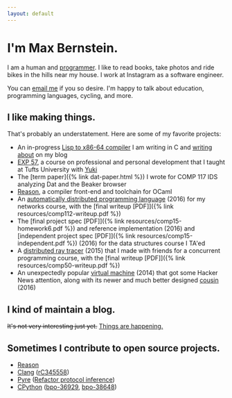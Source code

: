 ```yaml
---
layout: default
---
```


# I'm Max Bernstein.

I am a human and [programmer](https://github.com/tekknolagi). I like to read
books, take photos and ride bikes in the hills near my house. I work at
Instagram as a software engineer.

You can [email me](mailto:contact@bernsteinbear.com) if you so desire. I'm
happy to talk about education, programming languages, cycling, and more.

## I like making things.

That's probably an understatement. Here are some of my favorite projects:

* An in-progress [Lisp to x86-64 compiler](https://github.com/tekknolagi/ghuloum)
  I am writing in C and [writing about](/blog/lisp/) on my blog
* [EXP 57](/excollege/), a course on professional and personal development that
  I taught at Tufts University with [Yuki](https://yzan424.github.io/)
* The [term paper]({% link dat-paper.html %}) I wrote for COMP 117 IDS
  analyzing Dat and the Beaker browser
* [Reason](https://facebook.github.io/reason/), a compiler front-end and
  toolchain for OCaml
* An [automatically distributed programming language](https://github.com/tekknolagi/distlisp)
  (2016) for my networks course, with the
  [final writeup [PDF]]({% link resources/comp112-writeup.pdf %})
* The [final project spec [PDF]]({% link resources/comp15-homework6.pdf %})
  and reference implementation (2016) and
  [independent project spec [PDF]]({% link resources/comp15-independent.pdf %})
  (2016) for the data structures course I TA'ed
* A [distributed ray tracer](https://github.com/TheiaRT/tracer) (2015) that I
  made with friends for a concurrent programming course, with the
  [final writeup [PDF]]({% link resources/comp50-writeup.pdf %})
* An unexpectedly popular [virtual machine](https://github.com/tekknolagi/carp)
  (2014) that got some Hacker News attention, along with its newer
  and much better designed [cousin](https://github.com/RabbitVM/rabbit) (2016)

## I kind of maintain a blog.

<del>It's not very interesting just yet.</del> [Things are happening.](/blog/)

## Sometimes I contribute to open source projects.
* [Reason](https://github.com/facebook/reason)
* [Clang](https://clang.llvm.org/)
  ([rC345558](https://reviews.llvm.org/rC345558))
* [Pyre](https://pyre-check.org/)
  ([Refactor protocol inference](https://github.com/facebook/pyre-check/commit/f14577db5940c0b4087fffe209786cd4075f37df))
* [CPython](https://www.python.org/)
  ([bpo-36929](https://github.com/python/cpython/pull/13392),
  [bpo-38648](https://github.com/python/cpython/pull/17002))
